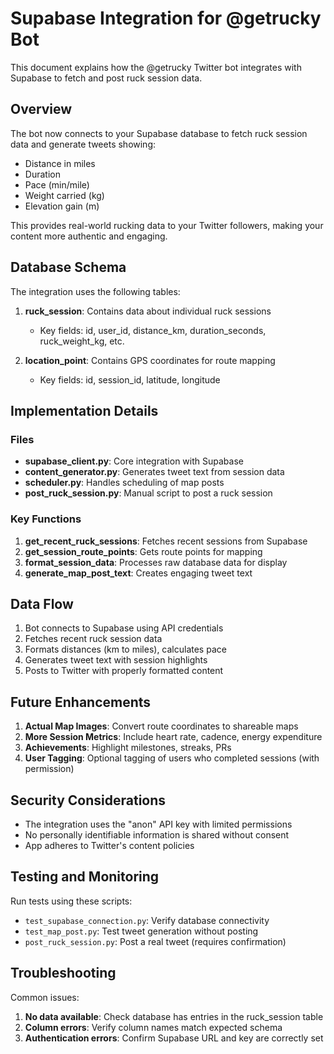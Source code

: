 # Supabase Integration for @getrucky Bot

This document explains how the @getrucky Twitter bot integrates with Supabase to fetch and post ruck session data.

## Overview

The bot now connects to your Supabase database to fetch ruck session data and generate tweets showing:

- Distance in miles
- Duration
- Pace (min/mile)
- Weight carried (kg)
- Elevation gain (m)

This provides real-world rucking data to your Twitter followers, making your content more authentic and engaging.

## Database Schema

The integration uses the following tables:

1. **ruck_session**: Contains data about individual ruck sessions
   - Key fields: id, user_id, distance_km, duration_seconds, ruck_weight_kg, etc.

2. **location_point**: Contains GPS coordinates for route mapping
   - Key fields: id, session_id, latitude, longitude

## Implementation Details

### Files

- **supabase_client.py**: Core integration with Supabase
- **content_generator.py**: Generates tweet text from session data
- **scheduler.py**: Handles scheduling of map posts
- **post_ruck_session.py**: Manual script to post a ruck session

### Key Functions

1. **get_recent_ruck_sessions**: Fetches recent sessions from Supabase
2. **get_session_route_points**: Gets route points for mapping
3. **format_session_data**: Processes raw database data for display
4. **generate_map_post_text**: Creates engaging tweet text

## Data Flow

1. Bot connects to Supabase using API credentials
2. Fetches recent ruck session data
3. Formats distances (km to miles), calculates pace
4. Generates tweet text with session highlights
5. Posts to Twitter with properly formatted content

## Future Enhancements

1. **Actual Map Images**: Convert route coordinates to shareable maps
2. **More Session Metrics**: Include heart rate, cadence, energy expenditure
3. **Achievements**: Highlight milestones, streaks, PRs
4. **User Tagging**: Optional tagging of users who completed sessions (with permission)

## Security Considerations

- The integration uses the "anon" API key with limited permissions
- No personally identifiable information is shared without consent
- App adheres to Twitter's content policies

## Testing and Monitoring

Run tests using these scripts:
- `test_supabase_connection.py`: Verify database connectivity
- `test_map_post.py`: Test tweet generation without posting
- `post_ruck_session.py`: Post a real tweet (requires confirmation)

## Troubleshooting

Common issues:
1. **No data available**: Check database has entries in the ruck_session table
2. **Column errors**: Verify column names match expected schema
3. **Authentication errors**: Confirm Supabase URL and key are correctly set 